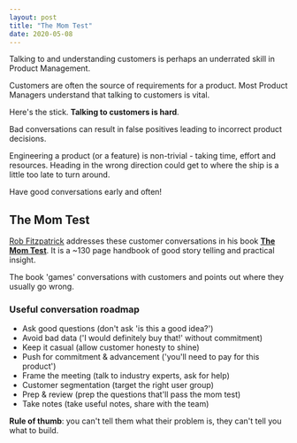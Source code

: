 ```yaml
---
layout: post
title: "The Mom Test"
date: 2020-05-08
---
```


Talking to and understanding customers is perhaps an underrated skill in Product Management. 

Customers are often the source of requirements for a product. Most Product Managers understand that talking to customers is vital.

Here's the stick. **Talking to customers is hard**.

Bad conversations can result in false positives leading to incorrect product decisions. 

Engineering a product (or a feature) is non-trivial - taking time, effort and resources. Heading in the wrong direction could get to where the ship is a little too late to turn around.

Have good conversations early and often!

## The Mom Test

[Rob Fitzpatrick](https://twitter.com/robfitz) addresses these customer conversations in his book [**The Mom Test**](http://momtestbook.com/). It is a ~130 page handbook of good story telling and practical insight. 

The book 'games' conversations with customers and points out where they usually go wrong.

### Useful conversation roadmap

- Ask good questions (don't ask 'is this a good idea?')
- Avoid bad data ('I would definitely buy that!' without commitment)
- Keep it casual (allow customer honesty to shine)
- Push for commitment & advancement ('you'll need to pay for this product')
- Frame the meeting (talk to industry experts, ask for help)
- Customer segmentation (target the right user group)
- Prep & review (prep the questions that'll pass the mom test)
- Take notes (take useful notes, share with the team)

**Rule of thumb**: you can't tell them what their problem is, they can't tell you what to build.

